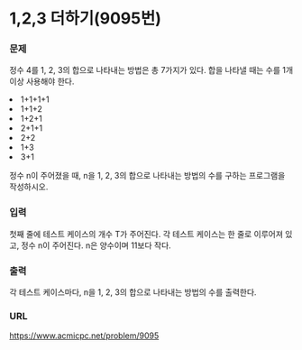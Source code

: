 # 1,2,3 더하기\(9095번\)

### 문제

정수 4를 1, 2, 3의 합으로 나타내는 방법은 총 7가지가 있다. 합을 나타낼 때는 수를 1개 이상 사용해야 한다.
<ur>
<li>1+1+1+1</li>
<li>1+1+2</li>
<li>1+2+1</li>
<li>2+1+1</li>
<li>2+2</li>
<li>1+3</li>
<li>3+1</li>

정수 n이 주어졌을 때, n을 1, 2, 3의 합으로 나타내는 방법의 수를 구하는 프로그램을 작성하시오.

### 입력

첫째 줄에 테스트 케이스의 개수 T가 주어진다. 각 테스트 케이스는 한 줄로 이루어져 있고, 정수 n이 주어진다. n은 양수이며 11보다 작다.

### 출력

각 테스트 케이스마다, n을 1, 2, 3의 합으로 나타내는 방법의 수를 출력한다.


### URL

https://www.acmicpc.net/problem/9095